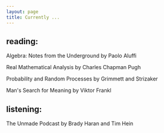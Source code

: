 ```yaml
---
layout: page
title: Currently ...
---
```


## reading:

Algebra: Notes from the Underground by Paolo Aluffi

Real Mathematical Analysis by Charles Chapman Pugh

Probability and Random Processes by Grimmett and Strizaker

Man's Search for Meaning by Viktor Frankl

## listening:

The Unmade Podcast by Brady Haran and Tim Hein
